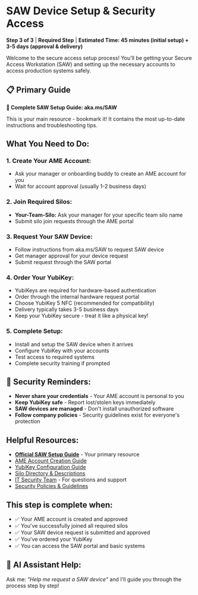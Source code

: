 # SAW Device Setup & Security Access

**Step 3 of 3** | **Required Step** | **Estimated Time: 45 minutes (initial setup) + 3-5 days (approval & delivery)**

Welcome to the secure access setup process! You'll be getting your Secure Access Workstation (SAW) and setting up the necessary accounts to access production systems safely.

## 📋 Primary Guide

**🔗 Complete SAW Setup Guide: aka.ms/SAW**

This is your main resource - bookmark it! It contains the most up-to-date instructions and troubleshooting tips.

## What You Need to Do:

### 1. **Create Your AME Account:**
- Ask your manager or onboarding buddy to create an AME account for you
- Wait for account approval (usually 1-2 business days)

### 2. **Join Required Silos:**
- **Your-Team-Silo:** Ask your manager for your specific team silo name
- Submit silo join requests through the AME portal

### 3. **Request Your SAW Device:**
- Follow instructions from aka.ms/SAW to request SAW device
- Get manager approval for your device request
- Submit request through the SAW portal

### 4. **Order Your YubiKey:**
- YubiKeys are required for hardware-based authentication
- Order through the internal hardware request portal
- Choose YubiKey 5 NFC (recommended for compatibility)
- Delivery typically takes 3-5 business days
- Keep your YubiKey secure - treat it like a physical key!

### 5. **Complete Setup:**
- Install and setup the SAW device when it arrives
- Configure YubiKey with your accounts
- Test access to required systems
- Complete security training if prompted

## 🔐 Security Reminders:

- **Never share your credentials** - Your AME account is personal to you
- **Keep YubiKey safe** - Report lost/stolen keys immediately
- **SAW devices are managed** - Don't install unauthorized software
- **Follow company policies** - Security guidelines exist for everyone's protection

## Helpful Resources:

- **[Official SAW Setup Guide](https://aka.ms/SAW)** - Your primary resource
- [AME Account Creation Guide](/wiki/ame-account-guide)
- [YubiKey Configuration Guide](/wiki/yubikey-setup)
- [Silo Directory & Descriptions](/wiki/silo-directory)
- [IT Security Team](mailto:security@company.com) - For questions and support
- [Security Policies & Guidelines](/wiki/security-policies)

## This step is complete when:

- ✅ Your AME account is created and approved
- ✅ You've successfully joined all required silos
- ✅ Your SAW device request is submitted and approved
- ✅ You've ordered your YubiKey
- ✅ You can access the SAW portal and basic systems

## 🤖 AI Assistant Help:

Ask me: *"Help me request a SAW device"* and I'll guide you through the process step by step!
